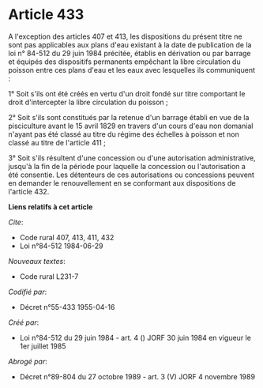 # Article 433

A l'exception des articles 407 et 413, les dispositions du présent titre ne sont pas applicables aux plans d'eau existant à
la date de publication de la loi n° 84-512 du 29 juin 1984 précitée, établis en dérivation ou par barrage et équipés des
dispositifs permanents empêchant la libre circulation du poisson entre ces plans d'eau et les eaux avec lesquelles ils
communiquent :

1° Soit s'ils ont été créés en vertu d'un droit fondé sur titre comportant le droit d'intercepter la libre circulation du
poisson ;

2° Soit s'ils sont constitués par la retenue d'un barrage établi en vue de la pisciculture avant le 15 avril 1829 en travers
d'un cours d'eau non domanial n'ayant pas été classé au titre du régime des échelles à poisson et non classé au titre de
l'article 411 ;

3° Soit s'ils résultent d'une concession ou d'une autorisation administrative, jusqu'à la fin de la période pour laquelle la
concession ou l'autorisation a été consentie. Les détenteurs de ces autorisations ou concessions peuvent en demander le
renouvellement en se conformant aux dispositions de l'article 432.

**Liens relatifs à cet article**

_Cite_:

  - Code rural 407, 413, 411, 432
  - Loi n°84-512 1984-06-29

_Nouveaux textes_:

  - Code rural L231-7

_Codifié par_:

  - Décret n°55-433 1955-04-16

_Créé par_:

  - Loi n°84-512 du 29 juin 1984 - art. 4 () JORF 30 juin 1984 en vigueur le 1er juillet 1985

_Abrogé par_:

  - Décret n°89-804 du 27 octobre 1989 - art. 3 (V) JORF 4 novembre 1989
